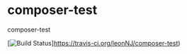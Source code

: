 # composer-test
composer-test

[![Build Status](https://travis-ci.org/leonNJ/composer-test.svg?branch=dev)]https://travis-ci.org/leonNJ/composer-test)
